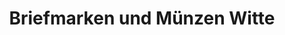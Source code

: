 ---
title: "Briefmarken und Münzen Witte"
url: /paderborn/briefmarken-und-muenzen-witte/
shop: Sammler
---